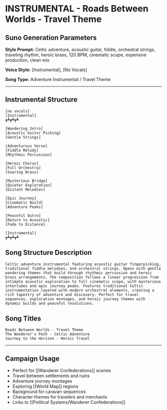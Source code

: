 # INSTRUMENTAL - Roads Between Worlds - Travel Theme

## Suno Generation Parameters

**Style Prompt:** Celtic adventure, acoustic guitar, fiddle, orchestral strings, traveling rhythm, heroic brass, 120 BPM, cinematic scope, expensive production, clean mix

**Voice Style:** [Instrumental], [No Vocals]

**Song Type:** Adventure Instrumental / Travel Theme

---

## Instrumental Structure

```
[no vocals]
[Instrumental]
┳┻┳┻┳┻

[Wandering Intro]
[Acoustic Guitar Picking]
[Gentle Strings]

[Adventurous Verse]
[Fiddle Melody]
[Rhythmic Percussion]

[Heroic Chorus]
[Full Orchestra]
[Soaring Brass]

[Mysterious Bridge]
[Quieter Exploration]
[Distant Melodies]

[Epic Journey]
[Cinematic Build]
[Adventure Peaks]

[Peaceful Outro]
[Return to Acoustic]
[Fade to Distance]

[Instrumental]
┳┻┳┻┳┻
```

## Song Structure Description

```
Celtic adventure instrumental featuring acoustic guitar fingerpicking, traditional fiddle melodies, and orchestral strings. Opens with gentle wandering themes that build through rhythmic percussion and heroic brass arrangements. The composition follows a linear progression from intimate acoustic exploration to full cinematic scope, with mysterious interludes and epic journey peaks. Features traditional Celtic instrumentation layered with modern orchestral elements, creating a rich tapestry of adventure and discovery. Perfect for travel sequences, exploration montages, and heroic journey themes with dynamic builds and peaceful resolutions.
```

## Song Titles

```
Roads Between Worlds - Travel Theme
The Wanderer's Path - Celtic Adventure
Journey to the Horizon - Heroic Travel
```

---

## Campaign Usage
- Perfect for [[Wanderer Confederations]] scenes
- Travel between settlements and ruins
- Adventure journey montages
- Exploring [[World Map]] regions
- Background for caravan sequences
- Character themes for travelers and merchants
- Links to [[Political Systems/Wanderer Confederations]]